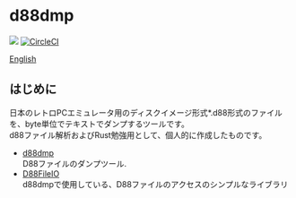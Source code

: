 d88dmp
=======
![](https://github.com/ORYZAPAO/d88dmp/workflows/Rust/badge.svg)
[![CircleCI](https://circleci.com/gh/ORYZAPAO/d88dmp/tree/main.svg?style=svg)](https://circleci.com/gh/ORYZAPAO/d88dmp/tree/main)

[English](/README.md)

はじめに
--------

日本のレトロPCエミュレータ用のディスクイメージ形式*.d88形式のファイルを、byte単位でテキストでダンプするツールです。  
d88ファイル解析およびRust勉強用として、個人的に作成したものです。  

+ [d88dmp](https://github.com/ORYZAPAO/d88dmp/tree/main/d88dmp)  
  D88ファイルのダンプツール.  
+ [D88FileIO](https://github.com/ORYZAPAO/d88dmp/tree/main/crates/D88FileIO)   
  d88dmpで使用している、D88ファイルのアクセスのシンプルなライブラリ

